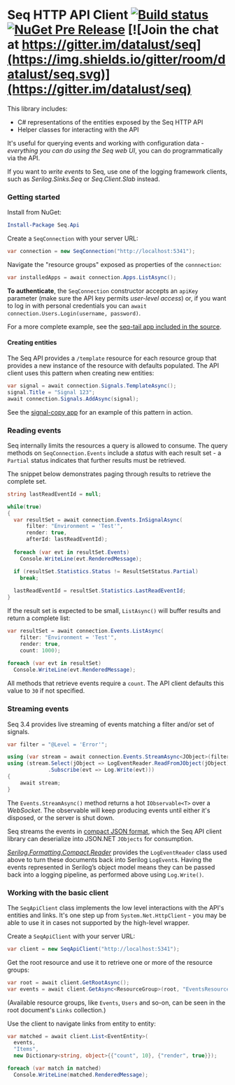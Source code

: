 # Seq HTTP API Client [![Build status](https://ci.appveyor.com/api/projects/status/bhtx25hyqmmdqhvt?svg=true)](https://ci.appveyor.com/project/datalust/seq-api) [![NuGet Pre Release](https://img.shields.io/nuget/vpre/Seq.Api.svg)](https://nuget.org/packages/seq.api) [![Join the chat at https://gitter.im/datalust/seq](https://img.shields.io/gitter/room/datalust/seq.svg)](https://gitter.im/datalust/seq)

This library includes:

 * C# representations of the entities exposed by the Seq HTTP API
 * Helper classes for interacting with the API

It's useful for querying events and working with configuration data - *everything you can do using the Seq web UI*, you can do programmatically via the API.

If you want to *write events* to Seq, use one of the logging framework clients, such as _Serilog.Sinks.Seq_ or _Seq.Client.Slab_ instead.

### Getting started

Install from NuGet:

```powershell
Install-Package Seq.Api
```

Create a `SeqConnection` with your server URL:

```csharp
var connection = new SeqConnection("http://localhost:5341");
```

Navigate the "resource groups" exposed as properties of the `connnection`:

```csharp
var installedApps = await connection.Apps.ListAsync();
```

**To authenticate**, the `SeqConnection` constructor accepts an `apiKey` parameter (make sure the API key permits _user-level access_) or, if you want to log in with personal credentials you can `await connection.Users.Login(username, password)`.

For a more complete example, see the [seq-tail app included in the source](https://github.com/datalust/seq-api/blob/master/example/SeqTail/Program.cs).

#### Creating entities

The Seq API provides a `/template` resource for each resource group that provides a new instance of the resource with defaults populated. The API client uses this pattern when creating new entities:

```csharp
var signal = await connection.Signals.TemplateAsync();
signal.Title = "Signal 123";
await connection.Signals.AddAsync(signal);
```

See the [signal-copy app](https://github.com/datalust/seq-api/blob/master/example/SignalCopy/Program.cs) for an example of this pattern in action.

### Reading events

Seq internally limits the resources a query is allowed to consume. The query methods on `SeqConnection.Events` include a _status_ with each result set - a `Partial` status indicates that further results must be retrieved.

The snippet below demonstrates paging through results to retrieve the complete set.

```csharp
string lastReadEventId = null;

while(true)
{
  var resultSet = await connection.Events.InSignalAsync(
      filter: "Environment = 'Test'",
      render: true,
      afterId: lastReadEventId);
      
  foreach (var evt in resultSet.Events)
    Console.WriteLine(evt.RenderedMessage);

  if (resultSet.Statistics.Status != ResultSetStatus.Partial)
    break;
    
  lastReadEventId = resultSet.Statistics.LastReadEventId;
}
```

If the result set is expected to be small, `ListAsync()` will buffer results and return a complete list:

```csharp
var resultSet = await connection.Events.ListAsync(
    filter: "Environment = 'Test'",
    render: true,
    count: 1000);
  
foreach (var evt in resultSet)
  Console.WriteLine(evt.RenderedMessage);
```

All methods that retrieve events require a `count`. The API client defaults this value to `30` if not specified.

### Streaming events

Seq 3.4 provides live streaming of events matching a filter and/or set of signals.

```csharp
var filter = "@Level = 'Error'";

using (var stream = await connection.Events.StreamAsync<JObject>(filter: filter))
using (stream.Select(jObject => LogEventReader.ReadFromJObject(jObject))
             .Subscribe(evt => Log.Write(evt)))
{
    await stream;
}
```

The `Events.StreamAsync()` method returns a hot `IObservable<T>` over a _WebSocket_. The observable will keep producing events until either it's disposed, or the server is shut down.

Seq streams the events in [compact JSON format](https://github.com/serilog/serilog-formatting-compact), which the Seq API client library can deserialize into JSON.NET `JObjects` for consumption.

[_Serilog.Formatting.Compact.Reader_](https://github.com/serilog/serilog-formatting-compact-reader) provides the `LogEventReader` class used above to turn these documents back into Serilog `LogEvent`s. Having the events represented in Serilog’s object model means they can be passed back into a logging pipeline, as performed above using `Log.Write()`.

### Working with the basic client

The `SeqApiClient` class implements the low level interactions with the API's entities and links. It's one step up from `System.Net.HttpClient` - you may be able to use it in cases not supported by the high-level wrapper. 

Create a `SeqApiClient` with your server URL:

```csharp
var client = new SeqApiClient("http://localhost:5341");
```

Get the root resource and use it to retrieve one or more of the resource groups:

```csharp
var root = await client.GetRootAsync();
var events = await client.GetAsync<ResourceGroup>(root, "EventsResources");
```

(Available resource groups, like `Events`, `Users` and so-on, can be seen in the root document's `Links` collection.)

Use the client to navigate links from entity to entity:

```csharp
var matched = await client.List<EventEntity>(
  events,
  "Items",
  new Dictionary<string, object>{{"count", 10}, {"render", true}});

foreach (var match in matched)
  Console.WriteLine(matched.RenderedMessage);
```
